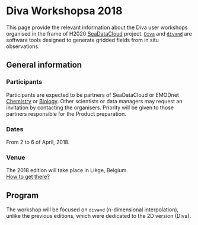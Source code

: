 # Diva Workshopsa 2018

This page provide the relevant information about the Diva user workshops organised in the frame of H2020 [SeaDataCloud](https://www.seadatanet.org/) project. [`Diva`](https://github.com/gher-ulg/DIVA) and [`divand`](https://github.com/gher-ulg/divand.jl) are software tools designed to generate gridded fields from in situ observations.

## General information

### Participants

Participants are expected to be partners of SeaDataCloud or EMODnet [Chemistry](http://www.emodnet-chemistry.eu/) or [Biology](http://www.emodnet-biology.eu/). Other scientists or data managers may request an invitation by contacting the organisers. Priority will be given to those partners responsible for the Product preparation.

### Dates

From 2 to 6 of April, 2018. 

### Venue

The 2018 edition will take place in Liège, Belgium.      
[How to get there?](howtogetthere.md)

## Program

The workshop will be focused on `divand` (n-dimensional interpolation), unlike the previous editions, which were dedicated to the 2D version (Diva).





